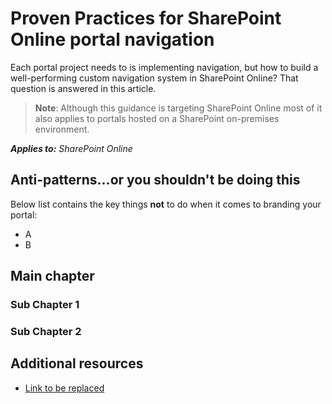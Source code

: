 # Proven Practices for SharePoint Online portal navigation

Each portal project needs to is implementing navigation, but how to build a well-performing custom navigation system in SharePoint Online? That question is answered in this article.

>**Note**:
>Although this guidance is targeting SharePoint Online most of it also applies to portals hosted on a SharePoint on-premises environment.

_**Applies to:** SharePoint Online_

## Anti-patterns...or you shouldn't be doing this
<a name="sectionSectionAntiPatterns"> </a>
Below list contains the key things **not** to do when it comes to branding your portal:
- A
- B

## Main chapter
<a name="sectionSection0"> </a>

### Sub Chapter 1


### Sub Chapter 2


## Additional resources
<a name="bk_addresources"> </a>

- [Link to be replaced](https://www.bing.com)